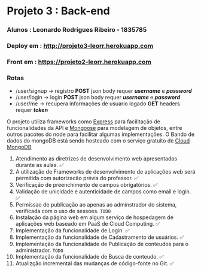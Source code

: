 # Projeto 3 : Back-end
### Alunos : Leonardo Rodrigues Ribeiro - 1835785</br>

### Deploy em : http://projeto3-leorr.herokuapp.com
### Front em : https://projeto2-leorr.herokuapp.com

### Rotas
* /user/signup  →  registro **POST** json body requer ***username*** e ***password***
* /user/login   →  login **POST** json body requer ***username*** e ***password***
* /user/me      →  recupera informações de usuario logado **GET** headers requer ***token***

O projeto utiliza frameworks como <a href = "https://expressjs.com/">Express</a> para facilitação de funcionalidades da API e <a href = "https://mongoosejs.com/"> Mongoose</a> para modelagem de objetos, entre outros pacotes do node para facilitar algumas implementações.
O Bando de dados do mongoDB está sendo hosteado com o serviço gratuito de <a href = "cloud.mongodb.com"> Cloud MongoDB </a>

1. Atendimento as diretrizes de desenvolvimento web apresentadas durante as aulas. ✅
2. A utilização de Frameworks de desenvolvimento de aplicações web será permitida com autorizacão prévia do professor. ✅
3. Verificação de preenchimento de campos obrigatórios. ✅
4. Validação de unicidade e autenticidade de campos como email e login. ✅
5. Permissao de publicação ao apenas ao adminstrador do sistema, verificada com o uso de sessoes. `TODO`
6. Instalação da página web em algum serviço de hospedagem de aplicações web baseado em PaaS de Cloud Computing. ✅
7. Implementação da funcionalidade de Login. ✅
8. Implementação da funcionalidade de Cadastramento de usuários. ✅
9. Implementação da funcionalidade de Publicação de conteudos para o administrador. `TODO`
10. Implementação da funcionalidade de Busca de conteudo. ✅
11. Atualizção incremental das mudanças de código-fonte no Git. ✅

